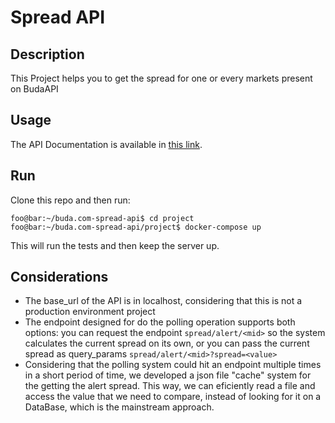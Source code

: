 # Spread API

## Description

This Project helps you to get the spread for one or every markets present on BudaAPI

## Usage

The API Documentation is available in [this link](https://documenter.getpostman.com/view/16608319/2s9YyvBLJH).

## Run

Clone this repo and then run:

```console
foo@bar:~/buda.com-spread-api$ cd project
foo@bar:~/buda.com-spread-api/project$ docker-compose up
```

This will run the tests and then keep the server up.

## Considerations

- The base_url of the API is in localhost, considering that this is not a production environment project
- The endpoint designed for do the polling operation supports both options: you can request the endpoint `spread/alert/<mid>` so the system calculates the current spread on its own, or you can pass the current spread as query_params `spread/alert/<mid>?spread=<value>`
- Considering that the polling system could hit an endpoint multiple times in a short period of time, we developed a json file "cache" system for the getting the alert spread. This way, we can eficiently read a file and access the value that we need to compare, instead of looking for it on a DataBase, which is the mainstream approach.
